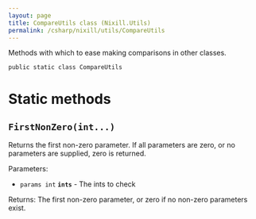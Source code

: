 ```yaml
---
layout: page
title: CompareUtils class (Nixill.Utils)
permalink: /csharp/nixill/utils/CompareUtils
---
```


Methods with which to ease making comparisons in other classes.

`public static class CompareUtils`

# Static methods
## `FirstNonZero(int...)`
Returns the first non-zero parameter. If all parameters are zero, or no parameters are supplied, zero is returned.

Parameters:
- `params int` **`ints`** - The ints to check

Returns: The first non-zero parameter, or zero if no non-zero parameters exist.
